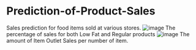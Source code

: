 # Prediction-of-Product-Sales
Sales prediction for food items sold at various stores.
![image](https://github.com/Bettylu0608/Prediction-of-Product-Sales/assets/144574544/c131d23f-ebf8-4523-b14c-767e15314330)
The percentage of sales for both Low Fat and Regular products
![image](https://github.com/Bettylu0608/Prediction-of-Product-Sales/assets/144574544/f40767dc-0e93-4d70-9e16-a4ef1f35c9e5)
The amount of Item Outlet Sales per number of item.
